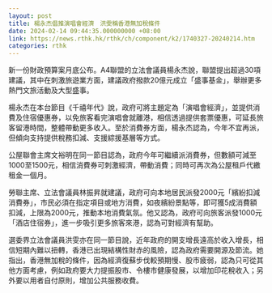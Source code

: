 ```yaml
---
layout: post
title: 楊永杰倡推演唱會經濟　洪雯稱香港無加稅條件
date: 2024-02-14 09:44:35.000000000 +08:00
link: https://news.rthk.hk/rthk/ch/component/k2/1740327-20240214.htm
categories: rthk
---
```


新一份財政預算案月底公布。A4聯盟的立法會議員楊永杰說，聯盟提出超過30項建議，其中在刺激旅遊業方面，建議政府撥款20億元成立「盛事基金」，舉辦更多熱門文旅活動及大型盛事。

楊永杰在本台節目《千禧年代》說，政府可將主題定為「演唱會經濟」，並提供消費及住宿優惠券，以免旅客看完演唱會就離港，相信透過提供套票優惠，可延長旅客留港時間，整體帶動更多收入。至於消費券方面，楊永杰認為，今年不宜再派，但傾向支持提供稅務扣減、支援綜援基層等方式。

公屋聯會主席文裕明在同一節目認為，政府今年可繼續派消費券，但數額可減至1000至1500元，相信消費券可刺激經濟，帶動消費；同時可再次為公屋租戶代繳租金一個月。

勞聯主席、立法會議員林振昇就建議，政府可向本地居民派發2000元「繽紛扣減消費券」，市民必須在指定項目或地方消費，如夜繽紛景點等，即可獲5成消費額扣減，上限為2000元，推動本地消費氣氛。他又認為，政府可向旅客派發1000元「酒店住宿券」，進一步吸引更多旅客來港，認為可對經濟有幫助。

選委界立法會議員洪雯亦在同一節目說，近年政府的開支增長遠高於收入增長，相信短期內難以扭轉，香港已出現結構性財赤的風險，認為政府需要開源及節流。她指出，香港無加稅的條件，因為經濟復蘇步伐較預期慢、股市疲弱，認為只可從其他方面考慮，例如政府要大力提振股市、令樓市健康發展，以增加印花稅收入；另外要以用者自付原則，增加公共服務收費。
